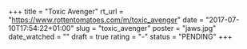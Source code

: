 +++
title = "Toxic Avenger"
rt_url = "https://www.rottentomatoes.com/m/toxic_avenger"
date = "2017-07-10T17:54:22+01:00"
slug = "toxic_avenger"
poster = "jaws.jpg"
date_watched = ""
draft = true
rating = "-"
status = "PENDING"
+++